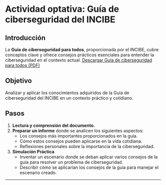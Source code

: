 
# Actividad optativa: Guía de ciberseguridad del INCIBE

## Introducción

La **Guía de ciberseguridad para todos**, proporcionada por el INCIBE, cubre conceptos clave y ofrece consejos prácticos esenciales para entender la ciberseguridad en el contexto actual.
[Descargar Guía de ciberseguridad para todos (PDF)](https://campus.cursosocupados.es/pluginfile.php/1207231/mod_assign/introattachment/0/guia_ciberseguridad_para_todos.pdf?forcedownload=1)

## Objetivo

Analizar y aplicar los conocimientos adquiridos de la Guía de ciberseguridad del INCIBE en un contexto práctico y cotidiano.

## Pasos

1. **Lectura y comprensión del documento.**
2. **Preparar un informe** donde se analicen los siguientes aspectos:
	- Los consejos más importantes proporcionados en la guía.
	- Cómo estos consejos pueden aplicarse en la vida cotidiana.
	- Reflexiones personales sobre la importancia de la ciberseguridad.
3. **Simulación Práctica**
	- Inventar un escenario donde se deban aplicar varios consejos de la guía para resolver un problema de ciberseguridad.
	- Describir cómo se aplicarían los consejos de la guía para manejar el escenario creado.

---

